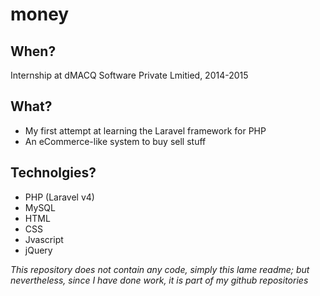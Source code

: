 # money

## When?
Internship at dMACQ Software Private Lmitied, 2014-2015

## What?
* My first attempt at learning the Laravel framework for PHP
* An eCommerce-like system to buy sell stuff

## Technolgies?
* PHP (Laravel v4)
* MySQL
* HTML
* CSS
* Jvascript
* jQuery

_This repository does not contain any code, simply this lame readme; but nevertheless, since I have done work, it is part of my github repositories_
